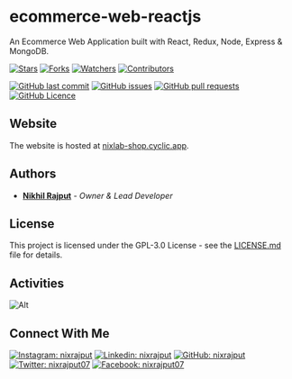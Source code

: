 # ecommerce-web-reactjs

An Ecommerce Web Application built with React, Redux, Node, Express & MongoDB.

[![Stars](https://img.shields.io/github/stars/nixrajput/ecommerce-web-reactjs?label=Stars)][repo]
[![Forks](https://img.shields.io/github/forks/nixrajput/ecommerce-web-reactjs?label=Forks)][repo]
[![Watchers](https://img.shields.io/github/watchers/nixrajput/ecommerce-web-reactjs?label=Watchers)][repo]
[![Contributors](https://img.shields.io/github/contributors/nixrajput/ecommerce-web-reactjs?label=Contributors)][repo]

[![GitHub last commit](https://img.shields.io/github/last-commit/nixrajput/ecommerce-web-reactjs?label=Last+Commit)][repo]
[![GitHub issues](https://img.shields.io/github/issues/nixrajput/ecommerce-web-reactjs?label=Issues)][issues]
[![GitHub pull requests](https://img.shields.io/github/issues-pr/nixrajput/ecommerce-web-reactjs?label=Pull+Requests)][pulls]
[![GitHub Licence](https://img.shields.io/github/license/nixrajput/ecommerce-web-reactjs?label=Licence)][license]

## Website

The website is hosted at [nixlab-shop.cyclic.app](https://nixlab-shop.cyclic.app).

## Authors

* **[Nikhil Rajput][portfolio]** - *Owner & Lead Developer*

## License

This project is licensed under the GPL-3.0 License - see the
[LICENSE.md](LICENSE.md) file for details.

## Activities

![Alt](https://repobeats.axiom.co/api/embed/d34b2e0288594f1ed08221ec5012eb4998fa5fe4.svg "Repobeats analytics image")

## Connect With Me

[![Instagram: nixrajput](https://img.shields.io/badge/nixrajput-141430?logo=Instagram&logoColor=fff)][instagram]
[![Linkedin: nixrajput](https://img.shields.io/badge/nixrajput-141430?logo=Linkedin&logoColor=fff)][linkedin]
[![GitHub: nixrajput](https://img.shields.io/badge/nixrajput-141430?logo=Github&logoColor=fff)][github]
[![Twitter: nixrajput07](https://img.shields.io/badge/nixrajput07-141430?logo=Twitter&logoColor=fff)][twitter]
[![Facebook: nixrajput07](https://img.shields.io/badge/nixrajput07-141430?logo=Facebook&logoColor=fff)][facebook]

[github]: https://github.com/nixrajput
[facebook]: https://facebook.com/nixrajput07
[twitter]: https://twitter.com/nixrajput07
[instagram]: https://instagram.com/nixrajput
[linkedin]: https://linkedin.com/in/nixrajput
[portfolio]: https://nixrajput.nixlab.co.in
[repo]: https://github.com/nixrajput/ecommerce-web-reactjs
[issues]: https://github.com/nixrajput/ecommerce-web-reactjs/issues
[pulls]: https://github.com/nixrajput/ecommerce-web-reactjs/pulls
[license]: https://github.com/nixrajput/ecommerce-web-reactjs/blob/master/LICENSE.md
